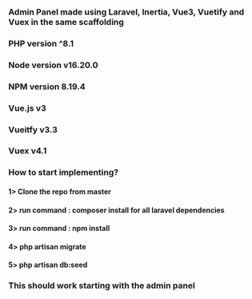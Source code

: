### Admin Panel made using Laravel, Inertia, Vue3, Vuetify and Vuex in the same scaffolding
### PHP version ^8.1
### Node version v16.20.0
### NPM version 8.19.4
### Vue.js v3
### Vueitfy v3.3
### Vuex v4.1

### How to start implementing?

#### 1> Clone the repo from master
#### 2> run command : composer install for all laravel dependencies
#### 3> run command : npm install
#### 4> php artisan migrate
#### 5> php artisan db:seed

### This should work starting with the admin panel ###